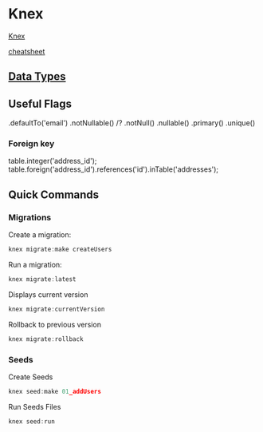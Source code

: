 # Knex

[Knex](http://knexjs.org/)

[cheatsheet](https://devhints.io/knex)

## [Data Types](http://knexjs.org/#Schema-Building)

## Useful Flags

.defaultTo('email')
.notNullable() /? .notNull()
.nullable()
.primary()
.unique()

### Foreign key

table.integer('address_id');
table.foreign('address_id').references('id').inTable('addresses');

## Quick Commands

### Migrations

Create a migration:

```javascript
knex migrate:make createUsers
```

Run a migration:

```javascript
knex migrate:latest
```

Displays current version

```javascript
knex migrate:currentVersion
```

Rollback to previous version

```javascript
knex migrate:rollback
```

### Seeds

Create Seeds

```javascript
knex seed:make 01_addUsers
```

Run Seeds Files

```javascript
knex seed:run
```
